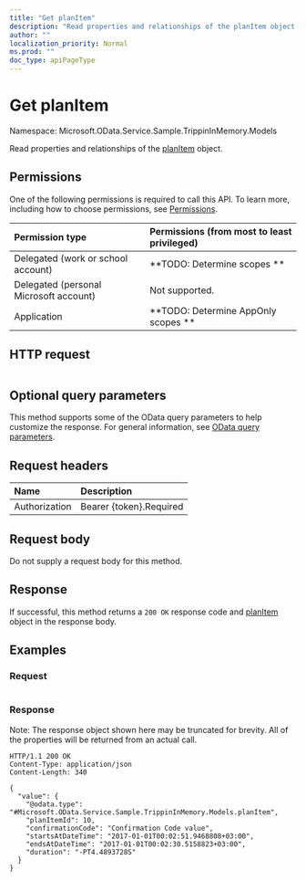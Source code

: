```yaml
---
title: "Get planItem"
description: "Read properties and relationships of the planItem object."
author: ""
localization_priority: Normal
ms.prod: ""
doc_type: apiPageType
---
```


# Get planItem

Namespace: Microsoft.OData.Service.Sample.TrippinInMemory.Models

Read properties and relationships of the [planItem](../resources/microsoft.odata.service.sample.trippininmemory.models-planitem.md) object.

## Permissions
One of the following permissions is required to call this API. To learn more, including how to choose permissions, see [Permissions](/concepts/permissions-reference.md).

|Permission type|Permissions (from most to least privileged)|
|:---|:---|
|Delegated (work or school account)|**TODO: Determine scopes **|
|Delegated (personal Microsoft account)|Not supported.|
|Application|**TODO: Determine AppOnly scopes **|

## HTTP request
<!-- {
  "blockType": "ignored"
}
-->
``` http
```

## Optional query parameters
This method supports some of the OData query parameters to help customize the response. For general information, see [OData query parameters](/graph/query-parameters).

## Request headers
|Name|Description|
|:---|:---|
|Authorization|Bearer {token}.Required|

## Request body
Do not supply a request body for this method.

## Response
If successful, this method returns a `200 OK` response code and [planItem](../resources/microsoft.odata.service.sample.trippininmemory.models-planitem.md) object in the response body.

## Examples

### Request
<!-- {
  "blockType": "request",
  "name": "get_planitem"
}
-->
``` http

```

### Response
Note: The response object shown here may be truncated for brevity. All of the properties will be returned from an actual call.
<!-- {
  "blockType": "response",
  "truncated": true,
  "@odata.type": "Microsoft.OData.Service.Sample.TrippinInMemory.Models.planItem"
}
-->
``` http
HTTP/1.1 200 OK
Content-Type: application/json
Content-Length: 340

{
  "value": {
    "@odata.type": "#Microsoft.OData.Service.Sample.TrippinInMemory.Models.planItem",
    "planItemId": 10,
    "confirmationCode": "Confirmation Code value",
    "startsAtDateTime": "2017-01-01T00:02:51.9468808+03:00",
    "endsAtDateTime": "2017-01-01T00:02:30.5158823+03:00",
    "duration": "-PT4.4893728S"
  }
}
```

